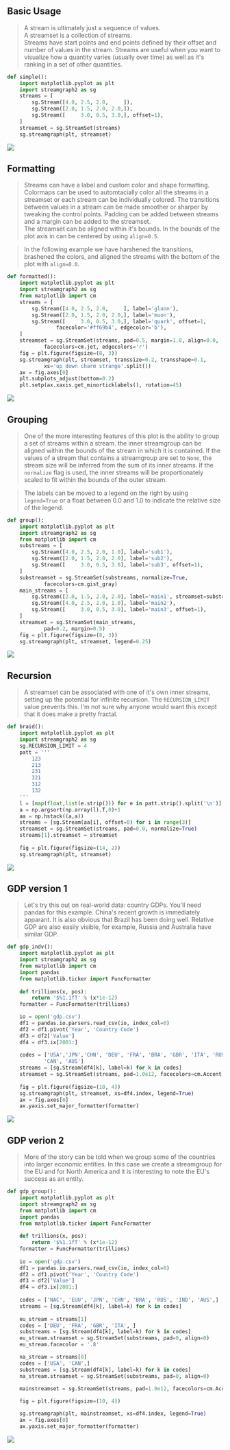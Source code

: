 

## Basic Usage
> A stream is ultimately just a sequence of values.  
A streamset is a collection of streams.  
Streams have start points and end points defined by their offset and number
of values in the stream.  Streams are useful when you want to visualize 
how a quantity varies (usually over time) as well as it's ranking in a set
of other quantities.
    
    
```python
def simple():
    import matplotlib.pyplot as plt
    import streamgraph2 as sg
    streams = [
        sg.Stream([4.0, 2.5, 2.0,     ]),
        sg.Stream([2.0, 1.5, 2.0, 2.0,]),
        sg.Stream([     3.0, 0.5, 3.0,], offset=1),
    ]
    streamset = sg.StreamSet(streams)
    sg.streamgraph(plt, streamset)

```
<img src="simple.png"/>


## Formatting
> Streams can have a label and custom color and shape formatting.  
Colormaps can be used to automtacially color all the streams 
in a streamset or each stream can be individually colored.
The transitions between values in a stream can be made smoother or sharper
by tweaking the control points.
Padding can be added between streams and a margin can be added to the
streamset.  
The streamset can be aligned within it's bounds.  In the bounds of
the plot axis in can be centered by using `align=0.5`.  

> In the following example
we have harshened the transitions, brashened the colors, and aligned the streams
with the bottom of the plot with `align=0.0`.
    
```python
def formatted():
    import matplotlib.pyplot as plt
    import streamgraph2 as sg
    from matplotlib import cm
    streams = [
        sg.Stream([4.0, 2.5, 2.0,     ], label='gluon'),
        sg.Stream([2.0, 1.5, 2.0, 2.0,], label='muon'),
        sg.Stream([     3.0, 0.5, 3.0,], label='quark', offset=1, 
                facecolor='#ff69b4', edgecolor='b'),
    ]
    streamset = sg.StreamSet(streams, pad=0.5, margin=1.0, align=0.0, 
            facecolors=cm.jet, edgecolors='r')
    fig = plt.figure(figsize=(8, 3))
    sg.streamgraph(plt, streamset, transsize=0.2, transshape=0.1,
            xs='up down charm strange'.split())
    ax = fig.axes[0]
    plt.subplots_adjust(bottom=0.2)
    plt.setp(ax.xaxis.get_minorticklabels(), rotation=45)

```
<img src="formatted.png"/>


## Grouping
> One of the more interesting features of this plot is the ability to group a 
set of streams within a stream.  the inner streamgroup can be aligned within the
bounds of the stream in which it is contained.  If the values of a stream
that contains a streamgroup are set to `None`, the stream size will be inferred 
from the sum of its inner streams.  If the `normalize` flag is used, the inner
streams will be proportionately scaled to fit within the bounds of the outer
stream.

> The labels can be moved to a legend on the right by using `legend=True` or a 
float between 0.0 and 1.0 to indicate the relative size of the legend.
    
```python
def group():
    import matplotlib.pyplot as plt
    import streamgraph2 as sg
    from matplotlib import cm
    substreams = [
        sg.Stream([4.0, 2.5, 2.0, 1.0], label='sub1'),
        sg.Stream([2.0, 1.5, 2.0, 2.0], label='sub2'),
        sg.Stream([     3.0, 0.5, 3.0], label='sub3', offset=1),
    ]
    substreamset = sg.StreamSet(substreams, normalize=True, 
            facecolors=cm.gist_gray)
    main_streams = [
        sg.Stream([2.0, 1.5, 2.0, 2.0], label='main1', streamset=substreamset),
        sg.Stream([4.0, 2.5, 2.0, 1.0], label='main2'),
        sg.Stream([     3.0, 0.5, 3.0], label='main3', offset=1),
    ]
    streamset = sg.StreamSet(main_streams, 
            pad=0.2, margin=0.5)
    fig = plt.figure(figsize=(8, 3))
    sg.streamgraph(plt, streamset, legend=0.25)

```
<img src="group.png"/>


## Recursion
> A streamset can be associated with one of it's own inner streams, setting up
the potential for infinite recursion.  The `RECURSION_LIMIT` value prevents
this.  I'm not sure why anyone would want this except that it does make a
pretty fractal.
    
```python
def braid():
    import matplotlib.pyplot as plt
    import streamgraph2 as sg
    sg.RECURSION_LIMIT = 4
    patt = '''
        123
        213
        231
        321
        312
        132
    '''
    l = [map(float,list(e.strip())) for e in patt.strip().split('\n')]
    a = np.argsort(np.array(l).T,0)+1
    aa = np.hstack((a,a))
    streams = [sg.Stream(aa[i], offset=0) for i in range(3)]
    streamset = sg.StreamSet(streams, pad=0.0, normalize=True)
    streams[1].streamset = streamset
    
    fig = plt.figure(figsize=(14, 2))
    sg.streamgraph(plt, streamset)

```
<img src="braid.png"/>

 
## GDP version 1
> Let's try this out on real-world data: country GDPs.  You'll need pandas for
this example.  China's recent growth is immediately apparant. It is also obvious
that Brazil has been doing well.  Relative GDP are also easily visible, for 
example, Russia and Australia have similar GDP.

    
```python
def gdp_indv():
    import matplotlib.pyplot as plt
    import streamgraph2 as sg
    from matplotlib import cm
    import pandas
    from matplotlib.ticker import FuncFormatter
    
    def trillions(x, pos):
        return '$%1.1fT' % (x*1e-12)
    formatter = FuncFormatter(trillions)

    io = open('gdp.csv')
    df1 = pandas.io.parsers.read_csv(io, index_col=0)
    df2 = df1.pivot('Year', 'Country Code')
    df3 = df2['Value']
    df4 = df3.ix[2001:]
    
    codes = ['USA','JPN','CHN', 'DEU', 'FRA', 'BRA', 'GBR', 'ITA', 'RUS', 'IND', 
            'CAN', 'AUS']
    streams = [sg.Stream(df4[k], label=k) for k in codes]
    streamset = sg.StreamSet(streams, pad=1.0e12, facecolors=cm.Accent)
        
    fig = plt.figure(figsize=(10, 4))
    sg.streamgraph(plt, streamset, xs=df4.index, legend=True)
    ax = fig.axes[0]
    ax.yaxis.set_major_formatter(formatter)

```
<img src="gdp_indv.png"/>


## GDP verion 2
> More of the story can be told when we group some of the countries 
into larger economic entities.  In this case we create a streamgroup for the
EU and for North America and it is interesting to note the EU's success as an
entity.
    
```python
def gdp_group():
    import matplotlib.pyplot as plt
    import streamgraph2 as sg
    from matplotlib import cm
    import pandas
    from matplotlib.ticker import FuncFormatter
    
    def trillions(x, pos):
        return '$%1.1fT' % (x*1e-12)
    formatter = FuncFormatter(trillions)
    
    io = open('gdp.csv')
    df1 = pandas.io.parsers.read_csv(io, index_col=0)
    df2 = df1.pivot('Year', 'Country Code')
    df3 = df2['Value']
    df4 = df3.ix[2001:]
    
    codes = ['NAC', 'EUU', 'JPN', 'CHN', 'BRA', 'RUS', 'IND', 'AUS',]
    streams = [sg.Stream(df4[k], label=k) for k in codes]
    
    eu_stream = streams[1]
    codes = ['DEU', 'FRA', 'GBR', 'ITA', ]
    substreams = [sg.Stream(df4[k], label=k) for k in codes]
    eu_stream.streamset = sg.StreamSet(substreams, pad=0, align=0)
    eu_stream.facecolor = '.8'

    na_stream = streams[0]
    codes = ['USA', 'CAN',]
    substreams = [sg.Stream(df4[k], label=k) for k in codes]
    na_stream.streamset = sg.StreamSet(substreams, pad=0, align=0)
    
    mainstreamset = sg.StreamSet(streams, pad=1.0e12, facecolors=cm.Accent)

    fig = plt.figure(figsize=(10, 4))

    sg.streamgraph(plt, mainstreamset, xs=df4.index, legend=True)
    ax = fig.axes[0]
    ax.yaxis.set_major_formatter(formatter)

```
<img src="gdp_group.png"/>

